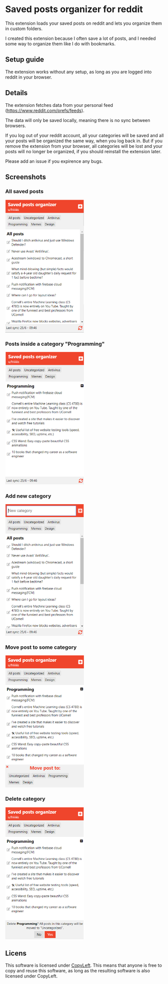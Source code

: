 # Saved posts organizer for reddit

This extension loads your saved posts on reddit and lets you organize them in custom folders.

I created this extension because I often save a lot of posts, and I needed some way to organize them like I do with bookmarks.

## Setup guide

The extension works without any setup, as long as you are logged into reddit in your browser. 

## Details

The extension fetches data from your personal feed (https://www.reddit.com/prefs/feeds).

The data will only be saved locally, meaning there is no sync between browsers.

If you log out of your reddit account, all your categories will be saved and all your posts will be organized the same way, when you log back in. But if you remove the extension from your browser, all categories will be lost and your posts will no longer be organized, if you should reinstall the extension later.

Please add an issue if you expirence any bugs.

## Screenshots

### All saved posts

<img src="src/images/readme/allposts.png" width="250">

### Posts inside a category "Programming"

<img src="src/images/readme/programming.png" width="250">

### Add new category

<img src="src/images/readme/addcategory.png" width="250">

### Move post to some category

<img src="src/images/readme/moveposts.png" width="250">

### Delete category

<img src="src/images/readme/deletecategory.png" width="250">

## Licens 

This software is licensed under [CopyLeft](https://en.wikipedia.org/wiki/Copyleft). This means that anyone is free to copy and reuse this software, as long as the resulting software is also licensed under CopyLeft.
